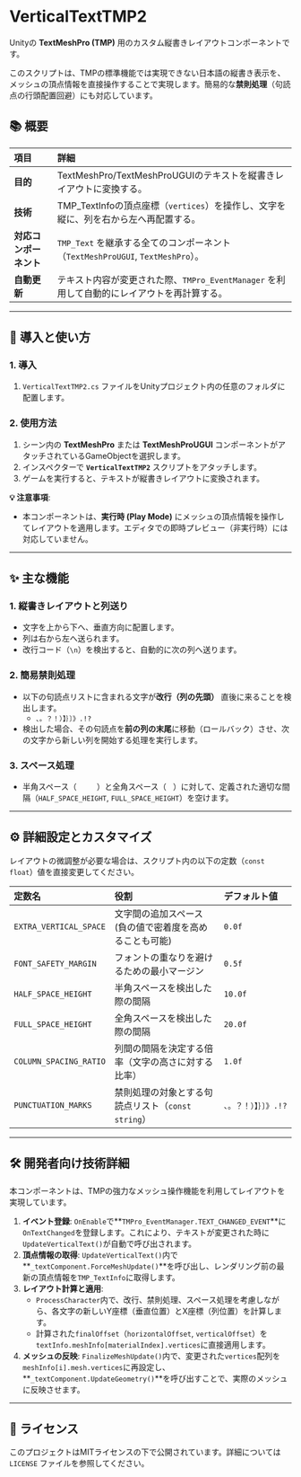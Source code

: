 # VerticalTextTMP2

[](https://opensource.org/licenses/MIT)

Unityの **TextMeshPro (TMP)** 用のカスタム縦書きレイアウトコンポーネントです。

このスクリプトは、TMPの標準機能では実現できない日本語の縦書き表示を、メッシュの頂点情報を直接操作することで実現します。簡易的な**禁則処理**（句読点の行頭配置回避）にも対応しています。

## 📚 概要

| 項目 | 詳細 |
| :--- | :--- |
| **目的** | TextMeshPro/TextMeshProUGUIのテキストを縦書きレイアウトに変換する。 |
| **技術** | TMP\_TextInfoの頂点座標（`vertices`）を操作し、文字を縦に、列を右から左へ再配置する。 |
| **対応コンポーネント** | `TMP_Text` を継承する全てのコンポーネント（`TextMeshProUGUI`, `TextMeshPro`）。 |
| **自動更新** | テキスト内容が変更された際、`TMPro_EventManager` を利用して自動的にレイアウトを再計算する。 |

-----

## 🚀 導入と使い方

### 1\. 導入

1.  `VerticalTextTMP2.cs` ファイルをUnityプロジェクト内の任意のフォルダに配置します。

### 2\. 使用方法

1.  シーン内の **TextMeshPro** または **TextMeshProUGUI** コンポーネントがアタッチされているGameObjectを選択します。
2.  インスペクターで **`VerticalTextTMP2`** スクリプトをアタッチします。
3.  ゲームを実行すると、テキストが縦書きレイアウトに変換されます。

**💡 注意事項**:

  * 本コンポーネントは、**実行時 (Play Mode)** にメッシュの頂点情報を操作してレイアウトを適用します。エディタでの即時プレビュー（非実行時）には対応していません。

-----

## ✨ 主な機能

### 1\. 縦書きレイアウトと列送り

  * 文字を上から下へ、垂直方向に配置します。
  * 列は右から左へ送られます。
  * 改行コード（`\n`）を検出すると、自動的に次の列へ送ります。

### 2\. 簡易禁則処理

  * 以下の句読点リストに含まれる文字が**改行（列の先頭）** 直後に来ることを検出します。
      * `、。？！）】｝〕》.!?`
  * 検出した場合、その句読点を**前の列の末尾**に移動（ロールバック）させ、次の文字から新しい列を開始する処理を実行します。

### 3\. スペース処理

  * 半角スペース（`     `）と全角スペース（`　`）に対して、定義された適切な間隔（`HALF_SPACE_HEIGHT`, `FULL_SPACE_HEIGHT`）を空けます。

-----

## ⚙️ 詳細設定とカスタマイズ

レイアウトの微調整が必要な場合は、スクリプト内の以下の定数（`const float`）値を直接変更してください。

| 定数名 | 役割 | デフォルト値 |
| :--- | :--- | :--- |
| `EXTRA_VERTICAL_SPACE` | 文字間の追加スペース (負の値で密着度を高めることも可能) | `0.0f` |
| `FONT_SAFETY_MARGIN` | フォントの重なりを避けるための最小マージン | `0.5f` |
| `HALF_SPACE_HEIGHT` | 半角スペースを検出した際の間隔 | `10.0f` |
| `FULL_SPACE_HEIGHT` | 全角スペースを検出した際の間隔 | `20.0f` |
| `COLUMN_SPACING_RATIO` | 列間の間隔を決定する倍率（文字の高さに対する比率） | `1.0f` |
| `PUNCTUATION_MARKS` | 禁則処理の対象とする句読点リスト（`const string`） | `、。？！）】｝〕》.!?` |

-----

## 🛠️ 開発者向け技術詳細

本コンポーネントは、TMPの強力なメッシュ操作機能を利用してレイアウトを実現しています。

1.  **イベント登録**: `OnEnable`で\*\*`TMPro_EventManager.TEXT_CHANGED_EVENT`\*\*に`OnTextChanged`を登録します。これにより、テキストが変更された時に`UpdateVerticalText()`が自動で呼び出されます。
2.  **頂点情報の取得**: `UpdateVerticalText()`内で\*\*`_textComponent.ForceMeshUpdate()`\*\*を呼び出し、レンダリング前の最新の頂点情報を`TMP_TextInfo`に取得します。
3.  **レイアウト計算と適用**:
      * `ProcessCharacter`内で、改行、禁則処理、スペース処理を考慮しながら、各文字の新しいY座標（垂直位置）とX座標（列位置）を計算します。
      * 計算された`finalOffset`（`horizontalOffset`, `verticalOffset`）を`textInfo.meshInfo[materialIndex].vertices`に直接適用します。
4.  **メッシュの反映**: `FinalizeMeshUpdate()`内で、変更された`vertices`配列を`meshInfo[i].mesh.vertices`に再設定し、\*\*`_textComponent.UpdateGeometry()`\*\*を呼び出すことで、実際のメッシュに反映させます。

-----

## 📜 ライセンス

このプロジェクトはMITライセンスの下で公開されています。詳細については `LICENSE` ファイルを参照してください。